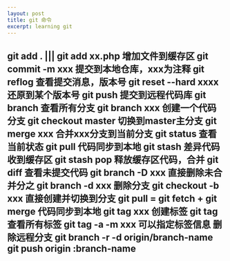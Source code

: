 ```yaml
---
layout: post
title: git 命令
excerpt: learning git
---
```


git add .  |||  git add xx.php 增加文件到缓存区
git commit -m xxx     提交到本地仓库，xxx为注释
git reflog         查看提交消息，版本号
git reset --hard xxxx  还原到某个版本号
git push           提交到远程代码库
git branch   	   查看所有分支
git branch xxx     创建一个代码分支
git checkout  master   切换到master主分支
git merge xxx      合并xxx分支到当前分支
git status 		查看当前状态
git pull 		代码同步到本地
git stash 		差异代码收到缓存区
git stash pop           释放缓存区代码，合并
git diff 		查看未提交代码
git branch -D xxx       直接删除未合并分之
git branch -d xxx       删除分支
git checkout -b xxx     直接创建并切换到分支
git pull  =  git fetch + git merge 代码同步到本地
git tag xxx     	创建标签
git tag                 查看所有标签
git tag -a <tagname> -m xxx   可以指定标签信息
删除远程分支
git branch -r -d origin/branch-name
git push origin :branch-name
-----------------------
